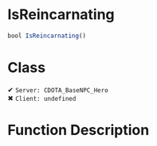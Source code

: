 # IsReincarnating
```js	
bool IsReincarnating()
```
# Class
✔ `Server: CDOTA_BaseNPC_Hero`  
✖ `Client: undefined`  

# Function Description


